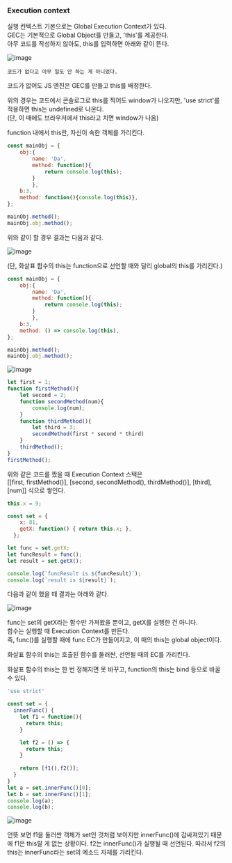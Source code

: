 ### Execution context

실행 컨텍스트 기본으로는 Global Execution Context가 있다.  
GEC는 기본적으로 Global Object를 만들고, 'this'를 제공한다.  
아무 코드를 작성하지 않아도, this를 입력하면 아래와 같이 뜬다.  

![image](https://user-images.githubusercontent.com/39308313/144028698-b18ba814-01b7-41db-a56a-328ecc7e1f9f.png)

    코드가 없다고 아무 일도 안 하는 게 아니었다.
    
코드가 없어도 JS 엔진은 GEC를 만들고 this를 배정한다.  

위의 경우는 코드에서 콘솔로그로 this를 찍어도 window가 나오지만, 'use strict'를 적용하면 this는 undefined로 나온다.  
(단, 이 때에도 브라우저에서 this라고 치면 window가 나옴)  

function 내에서 this란, 자신이 속한 객체를 가리킨다.  

```javascript
const mainObj = {
    obj:{
        name: 'Da',
        method: function(){
            return console.log(this);
        }
        },
    b:3,
    method: function(){console.log(this)},
};

mainObj.method();
mainObj.obj.method();
```

위와 같이 할 경우 결과는 다음과 같다.  

![image](https://user-images.githubusercontent.com/39308313/144036400-1c4b51e0-3edf-469f-a75e-c2a4e6462278.png)

(단, 화살표 함수의 this는 function으로 선언할 때와 달리 global의 this를 가리킨다.)  

```javascript
const mainObj = {
    obj:{
        name: 'Da',
        method: function(){
            return console.log(this);
        }
        },
    b:3,
    method: () => console.log(this),
};

mainObj.method();
mainObj.obj.method();
```

![image](https://user-images.githubusercontent.com/39308313/144039664-cee3e2c0-d8e4-4ca9-91a9-ea5ace5bf313.png)


```javascript
let first = 1;
function firstMethod(){
    let second = 2;
    function secondMethod(num){
        console.log(num);
    }
    function thirdMethod(){
        let third = 3;
        secondMethod(first * second * third)
    }
    thirdMethod();
}
firstMethod();
```

위와 같은 코드를 짰을 때 Execution Context 스택은   
[[first, firstMethod()], [second, secondMethod(), thirdMethod()], [third], [num]] 식으로 쌓인다.

```javascript
this.x = 9;

const set = {
    x: 81,
    getX: function() { return this.x; },
  };

let func = set.getX;
let funcResult = func();
let result = set.getX();

console.log(`funcResult is ${funcResult}`);
console.log(`result is ${result}`);
```

다음과 같이 했을 때 결과는 아래와 같다.  

![image](https://user-images.githubusercontent.com/39308313/144044165-9af92130-ef88-45d8-8040-793b2be5a080.png)

func는 set의 getX라는 함수만 가져왔을 뿐이고, getX를 실행한 건 아니다.  
함수는 실행할 때 Execution Context를 만든다.  
즉, func()를 실행할 때에 func EC가 만들어지고, 이 때의 this는 global object이다.  

화살표 함수의 this는 호출된 함수를 둘러싼, 선언될 때의 EC를 가리킨다.  

화살표 함수의 this는 한 번 정해지면 못 바꾸고, function의 this는 bind 등으로 바꿀 수 있다.  

```javascript
'use strict'

const set = {
  innerFunc() {
    let f1 = function(){
      return this;
    }

    let f2 = () => {
      return this; 
    }
    
    return [f1(),f2()];
  }
}
let a = set.innerFunc()[0];
let b = set.innerFunc()[1];
console.log(a);
console.log(b);
```

![image](https://user-images.githubusercontent.com/39308313/144050747-8c6e01c2-0340-40ad-a65b-e0a6f8ec0c5e.png)

언뜻 보면 f1을 둘러싼 객체가 set인 것처럼 보이지만 innerFunc()에 감싸져있기 때문에 f1은 this랄 게 없는 상황이다.
f2는 innerFunc()가 실행될 때 선언된다. 따라서 f2의 this는 innerFunc라는 set의 메소드 자체를 가리킨다.
